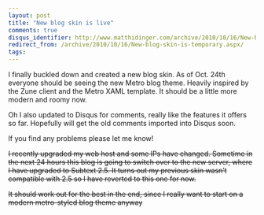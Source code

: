 ```yaml
---
layout: post
title: "New blog skin is live"
comments: true
disqus_identifier: http://www.matthidinger.com/archive/2010/10/16/New-blog-skin-is-temporary.aspx
redirect_from: /archive/2010/10/16/New-blog-skin-is-temporary.aspx/
tags: 
---
```

I finally buckled down and created a new blog skin. As of Oct. 24th everyone should be seeing the new Metro blog theme. Heavily inspired by the Zune client and the Metro XAML template. It should be a little more modern and roomy now.

Oh I also updated to Disqus for comments, really like the features it offers so far. Hopefully will get the old comments imported into Disqus soon.

If you find any problems please let me know!

~~I recently upgraded my web host and some IPs have changed. Sometime in the next 24 hours this blog is going to switch over to the new server, where I have upgraded to Subtext 2.5. It turns out my previous skin wasn’t compatible with 2.5 so I have reverted to this one for now.~~

~~It should work out for the best in the end, since I really want to start on a modern metro-styled blog theme anyway~~

